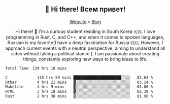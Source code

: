 <h2 align="center">👋 Hi there! Всем привет!</h2>
<p align="center">
  <a href="https://urdekcah.ru">Website</a> •
  <a href="https://urdekcah.blog">Blog</a>
</p>

<p align="center">
  Hi there! 👋 I'm a curious student residing in South Korea 🇰🇷. I love programming in Rust, C, and C++, and when it comes to spoken languages, Russian is my favorite(I have a deep fascination for Russia 🇷🇺, However, I approach current events with a neutral perspective, aiming to understand all sides without taking a political stance.). I am passionate about creating things, constantly exploring new ways to bring ideas to life.
</p>

<!--START_SECTION:waka-->

```txt
Total Time: 134 hrs 18 mins

C             115 hrs 59 mins █████████████████████░░░░   83.64 %
Other         4 hrs 21 mins   ▓░░░░░░░░░░░░░░░░░░░░░░░░   03.14 %
Makefile      4 hrs 9 mins    ▓░░░░░░░░░░░░░░░░░░░░░░░░   03.00 %
HTML          3 hrs 18 mins   ▓░░░░░░░░░░░░░░░░░░░░░░░░   02.39 %
Rust          2 hrs 38 mins   ▒░░░░░░░░░░░░░░░░░░░░░░░░   01.90 %
```

<!--END_SECTION:waka-->

<!--
**urdekcah/urdekcah** is a ✨ _special_ ✨ repository because its `README.md` (this file) appears on your GitHub profile.

Here are some ideas to get you started:

- 🔭 I’m currently working on ...
- 🌱 I’m currently learning ...
- 👯 I’m looking to collaborate on ...
- 🤔 I’m looking for help with ...
- 💬 Ask me about ...
- 📫 How to reach me: ...
- 😄 Pronouns: ...
- ⚡ Fun fact: ...
-->
